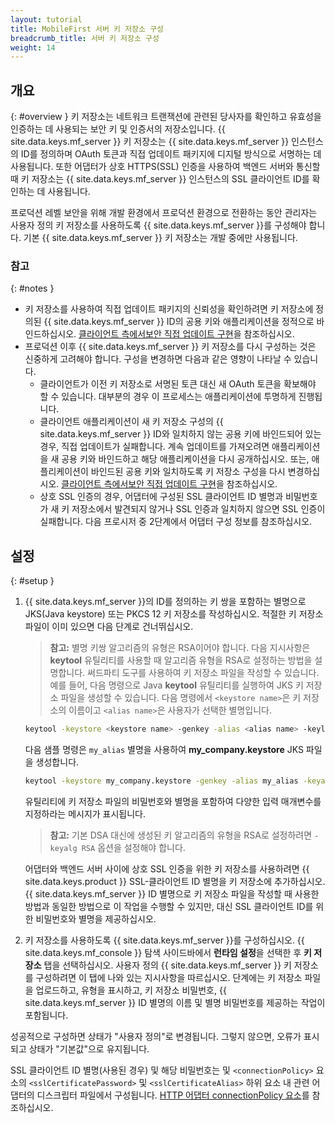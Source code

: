```yaml
---
layout: tutorial
title: MobileFirst 서버 키 저장소 구성
breadcrumb_title: 서버 키 저장소 구성
weight: 14
---
```

<!-- NLS_CHARSET=UTF-8 -->
## 개요
{: #overview }
키 저장소는 네트워크 트랜잭션에 관련된 당사자를 확인하고 유효성을 인증하는 데 사용되는 보안 키 및 인증서의 저장소입니다. {{ site.data.keys.mf_server }} 키 저장소는 {{ site.data.keys.mf_server }} 인스턴스의 ID를 정의하며 OAuth 토큰과 직접 업데이트 패키지에 디지털 방식으로 서명하는 데 사용됩니다. 또한 어댑터가 상호 HTTPS(SSL) 인증을 사용하여 백엔드 서버와 통신할 때 키 저장소는 {{ site.data.keys.mf_server }} 인스턴스의 SSL 클라이언트 ID를 확인하는 데 사용됩니다. 

프로덕션 레벨 보안을 위해 개발 환경에서 프로덕션 환경으로 전환하는 동안 관리자는 사용자 정의 키 저장소를 사용하도록
{{ site.data.keys.mf_server }}를 구성해야 합니다. 기본 {{ site.data.keys.mf_server }} 키 저장소는 개발 중에만 사용됩니다. 

### 참고
{: #notes }
* 키 저장소를 사용하여 직접 업데이트 패키지의 신뢰성을 확인하려면
키 저장소에 정의된 {{ site.data.keys.mf_server }} ID의 공용 키와 애플리케이션을
정적으로 바인드하십시오. [클라이언트 측에서보안 직접 업데이트 구현](../../application-development/direct-update)을 참조하십시오. 
* 프로덕션 이후 {{ site.data.keys.mf_server }} 키 저장소를 다시 구성하는 것은 신중하게 고려해야 합니다. 구성을 변경하면
다음과 같은 영향이 나타날 수 있습니다.
    * 클라이언트가 이전 키 저장소로 서명된 토큰 대신 새 OAuth 토큰을
확보해야 할 수 있습니다. 대부분의 경우 이 프로세스는 애플리케이션에
투명하게 진행됩니다. 
    * 클라이언트 애플리케이션이 새 키 저장소 구성의 {{ site.data.keys.mf_server }} ID와
일치하지 않는 공용 키에 바인드되어 있는 경우, 직접 업데이트가 실패합니다. 계속 업데이트를 가져오려면
애플리케이션을 새 공용 키와 바인드하고 해당 애플리케이션을
다시 공개하십시오. 또는, 애플리케이션이 바인드된 공용 키와 일치하도록 키 저장소 구성을
다시 변경하십시오. [클라이언트 측에서보안 직접 업데이트 구현](../../application-development/direct-update)을 참조하십시오. 
    *  상호 SSL 인증의 경우, 어댑터에 구성된 SSL 클라이언트 ID 별명과 비밀번호가
새 키 저장소에서 발견되지 않거나 SSL 인증과 일치하지 않으면 SSL 인증이
실패합니다. 다음 프로시저 중 2단계에서 어댑터 구성 정보를 참조하십시오. 

## 설정
{: #setup }
1. {{ site.data.keys.mf_server }}의 ID를 정의하는 키 쌍을 포함하는 별명으로 JKS(Java keystore) 또는 PKCS 12 키 저장소를 작성하십시오. 적절한 키 저장소 파일이 이미 있으면
다음 단계로 건너뛰십시오.

   > **참고:** 별명 키쌍 알고리즘의 유형은 RSA이어야 합니다. 다음 지시사항은 **keytool** 유틸리티를 사용할 때 알고리즘 유형을 RSA로 설정하는 방법을 설명합니다.    써드파티 도구를 사용하여 키 저장소 파일을 작성할 수 있습니다. 예를 들어, 다음 명령으로 Java **keytool** 유틸리티를 실행하여 JKS 키 저장소 파일을 생성할 수 있습니다.
다음 명령에서 `<keystore name>`은 키 저장소의 이름이고 `<alias name>`은 사용자가 선택한 별명입니다. 
    
   ```bash
   keytool -keystore <keystore name> -genkey -alias <alias name> -keylag RSA
   ```
    
   다음
샘플 명령은 `my_alias` 별명을 사용하여 **my_company.keystore**
JKS 파일을 생성합니다.

    
   ```bash
   keytool -keystore my_company.keystore -genkey -alias my_alias -keyalg RSA
   ```
    
   유틸리티에 키 저장소 파일의 비밀번호와 별명을 포함하여 다양한 입력 매개변수를 지정하라는 메시지가 표시됩니다. 

   > **참고:** 기본 DSA 대신에 생성된 키 알고리즘의 유형을 RSA로 설정하려면 `-keyalg RSA` 옵션을 설정해야 합니다.

   어댑터와 백엔드 서버 사이에 상호 SSL 인증을 위한 키 저장소를 사용하려면 {{ site.data.keys.product }} SSL-클라이언트 ID 별명을 키 저장소에 추가하십시오. {{ site.data.keys.mf_server }} ID 별명으로 키 저장소 파일을 작성할 때 사용한 방법과 동일한 방법으로 이 작업을 수행할 수 있지만, 대신 SSL 클라이언트 ID를 위한 비밀번호와 별명을 제공하십시오. 

2. 키 저장소를 사용하도록 {{ site.data.keys.mf_server }}를 구성하십시오. {{ site.data.keys.mf_console }} 탐색 사이드바에서 **런타임 설정**을 선택한 후 **키 저장소** 탭을 선택하십시오. 사용자 정의 {{ site.data.keys.mf_server }} 키 저장소를 구성하려면 이 탭에 나와 있는 지시사항을 따르십시오. 단계에는 키 저장소 파일을 업로드하고, 유형을 표시하고, 키 저장소 비밀번호, {{ site.data.keys.mf_server }} ID 별명의 이름 및 별명 비밀번호를 제공하는 작업이 포함됩니다. 

성공적으로 구성하면 상태가 "사용자 정의"로 변경됩니다. 그렇지 않으면, 오류가 표시되고 상태가 "기본값"으로 유지됩니다. 

SSL 클라이언트 ID 별명(사용된 경우) 및 해당 비밀번호는 및 `<connectionPolicy>` 요소의 `<sslCertificatePassword>` 및 `<sslCertificateAlias>` 하위 요소 내 관련 어댑터의 디스크립터 파일에서 구성됩니다. [HTTP 어댑터 connectionPolicy 요소](../../adapters/javascript-adapters/js-http-adapter/#the-xml-file)를 참조하십시오. 
